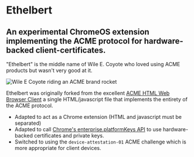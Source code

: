 # Ethelbert
## An experimental ChromeOS extension implementing the ACME protocol for hardware-backed client-certificates.

"Ethelbert" is the middle name of Wile E. Coyote who loved using ACME products but wasn't very good at it.

<img src="https://m.media-amazon.com/images/I/41I87vso8mL.jpg" alt="Wile E Coyote riding an ACME brand rocket"/>

Ethelbert was originally forked from the excellent [ACME HTML Web Browser Client](https://github.com/xiangyuecn/ACME-HTML-Web-Browser-Client) a single HTML/javascript file that implements the entirety of the ACME protocol.
- Adapted to act as a Chrome extension (HTML and javascript must be separated)
- Adapted to call [Chrome's enterprise.platformKeys API](https://developer.chrome.com/docs/extensions/reference/api/enterprise/platformKeys#type-Scope) to use hardware-backed certificates and private keys.
- Switched to using the `device-attestation-01` ACME challenge which is more appropriate for client devices.
